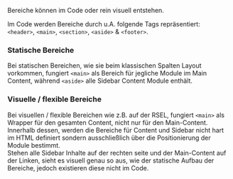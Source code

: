 Bereiche können im Code oder rein visuell entstehen.  

Im Code werden Bereiche durch u.A. folgende Tags repräsentiert:  
`<header>`, `<main>`, `<section>`, `<aside>` & `<footer>`. 

### Statische Bereiche
Bei statischen Bereichen, wie sie beim klassischen Spalten Layout vorkommen, fungiert `<main>` als Bereich für jegliche Module im Main Content, während `<aside>` alle Sidebar Content Module enthält.

### Visuelle / flexible Bereiche

Bei visuellen / flexible Bereichen wie z.B. auf der RSEL, fungiert `<main>` als Wrapper für den gesamten Content, nicht nur für den Main-Content. 
Innerhalb dessen, werden die Bereiche für Content und Sidebar nicht hart im HTML definiert sondern ausschließlich über die Positionierung der Module bestimmt.  
 Stehen alle Sidebar Inhalte auf der rechten seite und der Main-Content auf der Linken, sieht es visuell genau so aus, wie der statische Aufbau der Bereiche, jedoch existieren diese nicht im Code.
